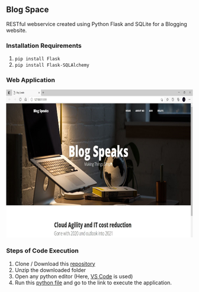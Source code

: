 ## Blog Space

RESTful webservice created using Python Flask and SQLite for a Blogging website.

### Installation Requirements

1. `pip install Flask`
2. `pip install Flask-SQLAlchemy`

### Web Application

<div align='center'>
<img src = 'screenshot.JPG' height="400px">
</div>


### Steps of Code Execution

1. Clone / Download this [repository](https://github.com/Telomelonia/mlh_project)
2. Unzip the downloaded folder
3. Open any python editor (Here, [VS Code](https://code.visualstudio.com/) is used)
4. Run this [python file](https://github.com/Telomelonia/mlh_project/blob/main/app.py) and go to the link to execute the application.
